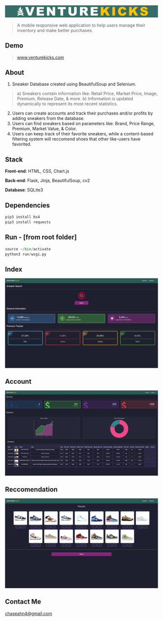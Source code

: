 ![](images/banner.jpg)
> A mobile responsive web application to help users manage their inventory and make better purchases. 

## Demo
> www.venturekicks.com

## About
1. Sneaker Database created using BeautifulSoup and Selenium.
>a) Sneakers contain information like: Retail Price, Market Price, Image, Premium, Release Date, & more.
>b) Information is updated dynamically to represent its most recent statistics. 
2. Users can create accounts and track their purchases and/or profits by adding sneakers from the database. 
3. Users can find sneakers based on parameters like: Brand, Price Range, Premium, Market Value, & Color. 
4. Users can keep track of their favorite sneakers, while a content-based filtering system will reccomend shoes that other  like-users have favorited. 

## Stack
**Front-end**: HTML, CSS, Chart.js

**Back-end**: Flask, Jinja, BeautifulSoup, cv2

**Database**: SQLite3

## Dependencies
```python
pip3 install bs4
pip3 install requests
```

## Run - [from root folder]
```python
source ~/bin/activate
python3 run/wsgi.py
```

## Index
![](images/index.png)

## Account
![](images/account_.png)

## Reccomendation
![](images/finder.png)

## Contact Me
chaseahn4@gmail.com
